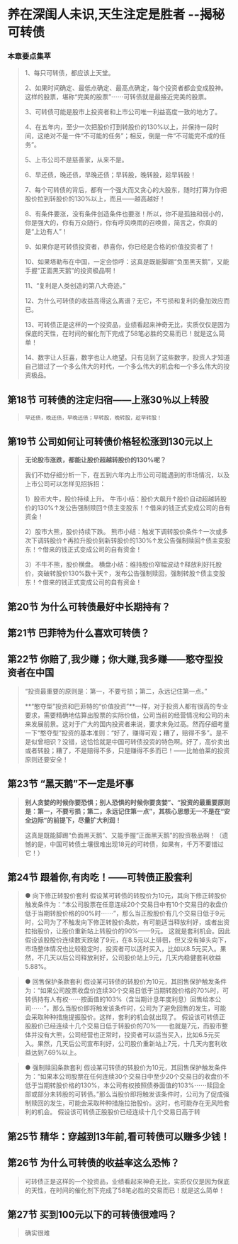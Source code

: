 # 养在深闺人未识,天生注定是胜者  --揭秘可转债


### 本章要点集萃

> 1、每只可转债，都应该上天堂。
> 
> 2、如果时间确定、最低点确定、最高点确定，每个投资者都会变成股神。这样的股票，堪称“完美的股票”⋯⋯可转债就是最接近完美的股票。
> 
> 3、可转债可能是股市上投资者和上市公司唯一利益高度一致的地方了。
> 
> 4、在五年内，至少一次把股价打到转股价的130%以上，并保持一段时间，这绝对不是一件“不可能的任务”；相反，倒是一件“不可能完不成的任务”。
> 
> 5、上市公司不是慈善家，从来不是。
> 
> 6、早还债，晚还债，早晚还债；早转股，晚转股，趁早转股！
> 
> 7、每个可转债的背后，都有一个强大而又贪心的大股东，随时打算为你把股价拉到转股价的130%以上，而且——越高越好！
> 
> 8、有条件要涨，没有条件创造条件也要涨！所以，你不是孤独和弱小的，你是强大的，你有万众随行，你有呼风唤雨的召唤兽，简言之，你真的是“上边有人”！
> 
> 9、如果你是可转债投资者，恭喜你，你已经是合格的价值投资者了！
> 
> 10、如果塔勒布在中国，一定会惊呼：这真是既能脚踢“负面黑天鹅”，又能手握“正面黑天鹅”的投资极品啊！
> 
> 11、“复利是人类创造的第八大奇迹。”
> 
> 12、为什么可转债的收益高得这么离谱？无它，不亏损和复利的叠加效应而已。
> 
> 13、可转债正是这样的一个投资品，业绩看起来神奇无比，实质仅仅是因为保底的天性，在时间的催化剂下完成了58笔必胜的交易而已！就是这么简单！
> 
> 14、数字让人狂喜，数字也让人绝望。只有见到了这些数字，投资人才知道自己错过了一个多么伟大的时代，一个多么伟大的机会和一个多么伟大的投资极品。

## 第18节 可转债的注定归宿——上涨30％以上转股

> `早还债，晚还债，早晚还债；早转股，晚转股，趁早转股！`

## 第19节 公司如何让可转债价格轻松涨到130元以上

> **无论股市涨跌，都能让股价超越转股价的130%呢？**
> 
> 我们不妨仔细分析一下，在五到六年内上市公司可能遇到的市场情况，以及上市公司可以怎样见招拆招：
> 
> 1）股市大牛，股价持续上升。
> 牛市小结：股价大飙升↑股价自动超越转股价的130%↑发公告强制赎回↑债主变股东！↑借来的钱正式变成公司的自有资金！
> 
> 2）股市大熊，股价持续下跌。
> 熊市小结：触发下调转股价条件↑一次或多次下调转股价↑再拉升股价到新转股价的130%↑发公告强制赎回↑债主变股东！↑借来的钱正式变成公司的自有资金！
> 
> 3）不牛不熊，股价横盘。
> 横盘小结：维持股价窄幅波动↑释放利好托股价，突破转股价130%数十天↑，发布公告强制赎回，强制转股↑债主变股东！↑借来的钱正式变成公司的自有资金！

## 第20节 为什么可转债最好中长期持有？

## 第21节 巴菲特为什么喜欢可转债？

## 第22节 你赔了,我少赚；你大赚,我多赚——憨夺型投资者在中国

> “投资最重要的原则是：第一，不要亏损；第二，永远记住第一点。”
> 
> **“憨夺型”投资和巴菲特的“价值投资”**一样，对于投资人都有很高的专业要求，需要精确地估算出股票的实际价值，公司当前的经营情况和公司的未来发展前景。这对于广大的国内投资者来说，要求未免过高。然而仔细考量一下“憨夺型”投资的基本准则：“好了，赚得可观；糟了，赔得不多”。是不是似曾相识？没错，这恰恰就是中国可转债投资的特色啊。好了，高价卖出或者转股；糟了，不是赔得不多，只是赚得不多而已！——比帕伯莱的投资原则还要安全！

## 第23节 “黑天鹅”不一定是坏事

> **别人贪婪的时候你要恐惧；别人恐惧的时候你要贪婪”、“投资的最重要原则是：第一，不要亏损；第二，永远记住第一点”，其核心思想无一不是在“安全边际”的前提下，尽量扩大利润！**
> 
> 这真是既能脚踢“负面黑天鹅”、又能手握“正面黑天鹅”的投资极品啊！（遗憾的是，中国可转债土壤很难出现18元的可转债，如果有，千万不要错过它！）

## 第24节 跟着你,有肉吃！——可转债正股套利

> ● 向下修正转股价套利
假设某可转债的转股价为10元，其向下修正转股价触发条件为：“本公司股票在任意连续20个交易日中有10个交易日的收盘价低于当期转股价格的90%时⋯⋯”，那么当正股股价有几个交易日低于9元时，公司为了不触发向下修正转股价条款，有可能适当释放利好，或者出资拉抬股价，让股价重新站上转股价的90%——9元。
这就是套利机会。因此假设该股股价连续数天跌破了9元，在8.5元以上徘徊，但又没有掉头向下，市场整体情况也比较稳定时，投资者可以适时买入，比如以8.5元买入。果然，不几天以后公司释放利好，公司股价站上9元，几天内稳健套利收益5.88%。

> ● 回售保护条款套利
假设某可转债的转股价为10元，其回售保护触发条件为：“如果公司股票收盘价连续30个交易日低于当期转股价格的70%时，可转债持有人有权⋯⋯按面值的103%（含当期计息年度利息）回售给本公司⋯⋯”，那么当股价即将触发该条件时，公司为了避免回售的发生，可能会采取种种措施提振股价。这样，套利的机会就出现了。
假设该可转债正股股价已经连续十几个交易日低于转股价的70%——也就是7元，而股市整体并没有大熊，公司经营也正常时，投资者可以适当买入，比如6.5元买入。果然，几天后公司宣布利好，公司股价重新站上7元，十几天内套利收益达到7.69%以上。

> ● 强制赎回条款套利
假设某可转债的转股价为10元，其回售保护触发条件为：“如果本公司股票在任何连续30个交易日中至少20个交易日的收盘价不低于当期转股价格的130%，本公司有权按照债券面值的103%⋯⋯赎回全部或部分未转股的可转债。”那么当股价即将触发该条件时，公司为了促成强制赎回的发生，可能会采取种种措施拉抬股价。这时，也可能存在无风险套利的机会。
假设该可转债正股股价已经连续十几个交易日高于转

## 第25节 精华：穿越到13年前,看可转债可以赚多少钱！


## 第26节 为什么可转债的收益率这么恐怖？

> 可转债正是这样的一个投资品，业绩看起来神奇无比，实质仅仅是因为保底的天性，在时间的催化剂下完成了58笔必胜的交易而已！就是这么简单！

## 第27节 买到100元以下的可转债很难吗？

> 确实很难

